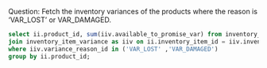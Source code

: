 Question:
Fetch the inventory variances of the products where the reason is ‘VAR_LOST’ or VAR_DAMAGED.
```sql
select ii.product_id, sum(iiv.available_to_promise_var) from inventory_item as ii 
join inventory_item_variance as iiv on ii.inventory_item_id = iiv.inventory_item_id
where iiv.variance_reason_id in ('VAR_LOST' ,'VAR_DAMAGED')
group by ii.product_id;
```
